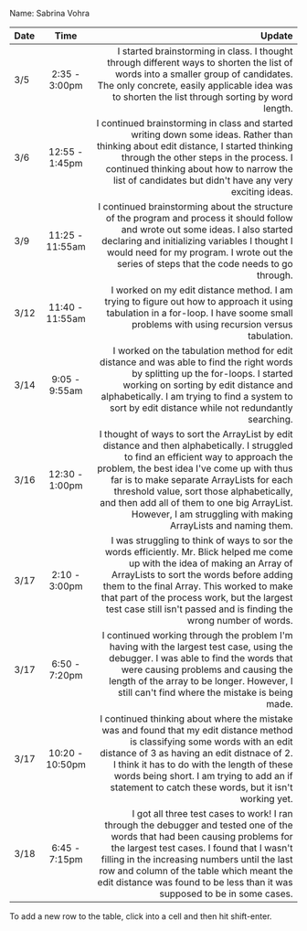 Name: Sabrina Vohra

| Date |      Time       |                                                                                                                                                                                                                                                                                                                                                                                       Update |
|:-----|:---------------:|---------------------------------------------------------------------------------------------------------------------------------------------------------------------------------------------------------------------------------------------------------------------------------------------------------------------------------------------------------------------------------------------:|
| 3/5  |  2:35 - 3:00pm  |                                                                                                                                                        I started brainstorming in class. I thought through different ways to shorten the list of words into a smaller group of candidates. The only concrete, easily applicable idea was to shorten the list through sorting by word length. |
| 3/6  | 12:55 - 1:45pm  |                                                                                                        I continued brainstorming in class and started writing down some ideas. Rather than thinking about edit distance, I started thinking through the other steps in the process. I continued thinking about how to narrow the list of candidates but didn't have any very exciting ideas. |
| 3/9  | 11:25 - 11:55am |                                                                                                            I continued brainstorming about the structure of the program and process it should follow and wrote out some ideas. I also started declaring and initializing variables I thought I would need for my program. I wrote out the series of steps that the code needs to go through. |
| 3/12 | 11:40 - 11:55am |                                                                                                                                                                                                        I worked on my edit distance method. I am trying to figure out how to approach it using tabulation in a for-loop. I have soome small problems with using recursion versus tabulation. |
| 3/14 |  9:05 - 9:55am  |                                                                                                             I worked on the tabulation method for edit distance and was able to find the right words by splitting up the for-loops. I started working on sorting by edit distance and alphabetically. I am trying to find a system to sort by edit distance while not redundantly searching. |
| 3/16 | 12:30 - 1:00pm  | I thought of ways to sort the ArrayList by edit distance and then alphabetically. I struggled to find an efficient way to approach the problem, the best idea I've come up with thus far is to make separate ArrayLists for each threshold value, sort those alphabetically, and then add all of them to one big ArrayList. However, I am struggling with making ArrayLists and naming them. |
| 3/17 |  2:10 - 3:00pm  |                                                I was struggling to think of ways to sor the words efficiently. Mr. Blick helped me come up with the idea of making an Array of ArrayLists to sort the words before adding them to the final Array. This worked to make that part of the process work, but the largest test case still isn't passed and is finding the wrong number of words. |
| 3/17 |  6:50 - 7:20pm  |                                                                                                                    I continued working through the problem I'm having with the largest test case, using the debugger. I was able to find the words that were causing problems and causing the length of the array to be longer. However, I still can't find where the mistake is being made. |
| 3/17 | 10:20 - 10:50pm |                                                            I continued thinking about where the mistake was and found that my edit distance method is classifying some words with an edit distance of 3 as having an edit distnace of 2. I think it has to do with the length of these words being short. I am trying to add an if statement to catch these words, but it isn't working yet. |
| 3/18 |  6:45 - 7:15pm  |                                        I got all three test cases to work! I ran through the debugger and tested one of the words that had been causing problems for the largest test cases. I found that I wasn't filling in the increasing numbers until the last row and column of the table which meant the edit distance was found to be less than it was supposed to be in some cases. |

To add a new row to the table, click into a cell and then hit shift-enter.